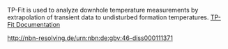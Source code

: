 
TP-Fit is used to analyze downhole temperature measurements by extrapolation of transient data to undisturbed formation temperatures.
[TP-Fit Documentation](https://github.com/MHee/TP-Fit/wiki/index.html)

http://nbn-resolving.de/urn:nbn:de:gbv:46-diss000111371
